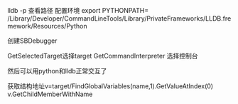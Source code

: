lldb -p 查看路径
配置环境
export PYTHONPATH= /Library/Developer/CommandLineTools/Library/PrivateFrameworks/LLDB.fremework/Resources/Python

创建SBDebugger

GetSelectedTarget选择target
GetCommandInterpreter 选择控制台

然后可以用python和lldb正常交互了


获取结构地址v=target/FindGlobalVariables(name,1).GetValueAtIndex(0)
v.GetChildMemberWithName

